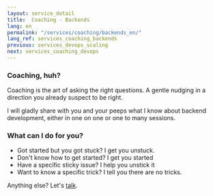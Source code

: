 ```yaml
---
layout: service_detail
title:  Coaching - Backends
lang: en
permalink: "/services/coaching/backends_en/"
lang_ref: services_coaching_backends
previous: services_devops_scaling
next: services_coaching_devops
---
```

### Coaching, huh?
Coaching is the art of asking the right questions. A gentle nudging in a direction you already suspect to be right.

I will gladly share with you and your peeps what I know about backend development, either in one on one or one to many sessions.

### What can I do for you?
- Got started but you got stuck? I get you unstuck.
- Don't know how to get started? I get you started
- Have a specific sticky issue? I help you unstick it
- Want to know a specific trick? I tell you there are no tricks.

Anything else? Let's [talk](/contact_en).
